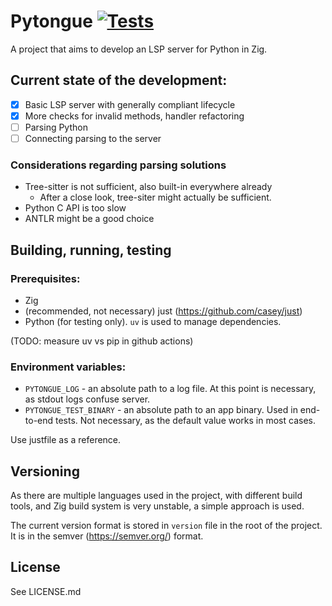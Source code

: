 # Pytongue [![Tests](https://github.com/alex-korzh/Pytongue/actions/workflows/e2e-test.yml/badge.svg)](https://github.com/alex-korzh/Pytongue/actions/workflows/e2e-test.yml)
A project that aims to develop an LSP server for Python in Zig.

## Current state of the development:

- [x] Basic LSP server with generally compliant lifecycle
- [x] More checks for invalid methods, handler refactoring
- [ ] Parsing Python
- [ ] Connecting parsing to the server

### Considerations regarding parsing solutions

- Tree-sitter is not sufficient, also built-in everywhere already
    - After a close look, tree-siter might actually be sufficient.
- Python C API is too slow
- ANTLR might be a good choice

## Building, running, testing

### Prerequisites:
 - Zig
 - (recommended, not necessary) just (https://github.com/casey/just)
 - Python (for testing only). `uv` is used to manage dependencies.

(TODO: measure uv vs pip in github actions)

### Environment variables:
 - `PYTONGUE_LOG` - an absolute path to a log file. At this point is necessary, as stdout logs confuse server.
 - `PYTONGUE_TEST_BINARY` - an absolute path to an app binary. Used in end-to-end tests. Not necessary, as the default value works in most cases.


Use justfile as a reference.

## Versioning

As there are multiple languages used in the project, with different build tools, and Zig build system is very unstable, a simple approach is used.

The current version format is stored in `version` file in the root of the project. It is in the semver (https://semver.org/) format.

## License

See LICENSE.md
